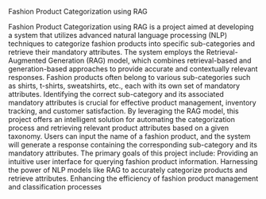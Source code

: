 Fashion Product Categorization using
RAG

Fashion Product Categorization using RAG is a project aimed at developing a
system that utilizes advanced natural language processing (NLP) techniques to
categorize fashion products into specific sub-categories and retrieve their
mandatory attributes. The system employs the Retrieval-Augmented Generation
(RAG) model, which combines retrieval-based and generation-based approaches
to provide accurate and contextually relevant responses.
Fashion products often belong to various sub-categories such as shirts, t-shirts,
sweatshirts, etc., each with its own set of mandatory attributes. Identifying the
correct sub-category and its associated mandatory attributes is crucial for
effective product management, inventory tracking, and customer satisfaction.
By leveraging the RAG model, this project offers an intelligent solution for
automating the categorization process and retrieving relevant product attributes
based on a given taxonomy. Users can input the name of a fashion product, and
the system will generate a response containing the corresponding sub-category
and its mandatory attributes.
The primary goals of this project include:
Providing an intuitive user interface for querying fashion product information.
Harnessing the power of NLP models like RAG to accurately categorize products
and retrieve attributes.
Enhancing the efficiency of fashion product management and
classification processes

